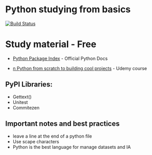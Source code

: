 # Python studying from basics 

[![Build Status](https://travis-ci.org/joemccann/dillinger.svg?branch=master)](https://travis-ci.org/joemccann/dillinger)

# Study material - Free

* [Python Package Index](https://packaging.python.org/tutorials/) - Official Python Docs

* [n Python from scratch to building cool projects](https://www.udemy.com/course/the-complete-python-programmer-from-scratch-to-applications/learn/lecture/21534074?start=75#announcements) - Udemy course

##  PyPI Libraries:

* Gettext()
* Unitest
* Commitezen 

## Important notes and best practices

* leave a line at the end of a python file
* Use scape characters
* Python is the best language for manage datasets and IA
